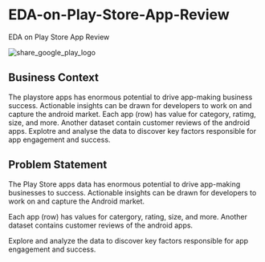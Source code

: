 # EDA-on-Play-Store-App-Review
EDA on Play Store App Review

![share_google_play_logo](https://user-images.githubusercontent.com/111626329/224526594-efb0c20d-f4e6-49c2-a560-63f3c444416b.png)

## Business Context

The playstore apps has enormous potential to drive app-making business success. Actionable insights can be drawn for developers to work on and capture the android market. Each app (row) has value for category, ratimg, size, and more. Another dataset contain customer reviews of the android apps. Explotre and analyse the data to discover key factors responsible for app engagement and success.

## Problem Statement

The Play Store apps data has enormous potential to drive app-making businesses to success. Actionable insights can be drawn for developers to work on and capture the Android market.

Each app (row) has values for catergory, rating, size, and more. Another dataset contains customer reviews of the android apps.

Explore and analyze the data to discover key factors responsible for app engagement and success.
